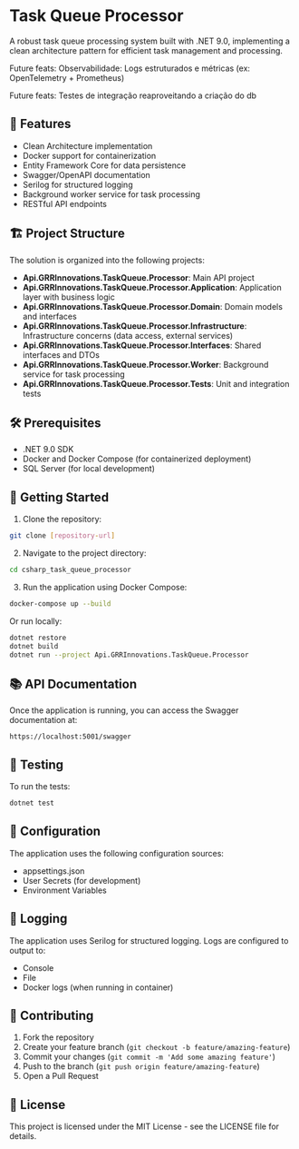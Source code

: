 # Task Queue Processor

A robust task queue processing system built with .NET 9.0, implementing a clean architecture pattern for efficient task management and processing.

Future feats: Observabilidade: Logs estruturados e métricas (ex: OpenTelemetry + Prometheus)

Future feats: Testes de integração reaproveitando a criação do db

## 🚀 Features

- Clean Architecture implementation
- Docker support for containerization
- Entity Framework Core for data persistence
- Swagger/OpenAPI documentation
- Serilog for structured logging
- Background worker service for task processing
- RESTful API endpoints

## 🏗️ Project Structure

The solution is organized into the following projects:

- **Api.GRRInnovations.TaskQueue.Processor**: Main API project
- **Api.GRRInnovations.TaskQueue.Processor.Application**: Application layer with business logic
- **Api.GRRInnovations.TaskQueue.Processor.Domain**: Domain models and interfaces
- **Api.GRRInnovations.TaskQueue.Processor.Infrastructure**: Infrastructure concerns (data access, external services)
- **Api.GRRInnovations.TaskQueue.Processor.Interfaces**: Shared interfaces and DTOs
- **Api.GRRInnovations.TaskQueue.Processor.Worker**: Background service for task processing
- **Api.GRRInnovations.TaskQueue.Processor.Tests**: Unit and integration tests

## 🛠️ Prerequisites

- .NET 9.0 SDK
- Docker and Docker Compose (for containerized deployment)
- SQL Server (for local development)

## 🚀 Getting Started

1. Clone the repository:
```bash
git clone [repository-url]
```

2. Navigate to the project directory:
```bash
cd csharp_task_queue_processor
```

3. Run the application using Docker Compose:
```bash
docker-compose up --build
```

Or run locally:
```bash
dotnet restore
dotnet build
dotnet run --project Api.GRRInnovations.TaskQueue.Processor
```

## 📚 API Documentation

Once the application is running, you can access the Swagger documentation at:
```
https://localhost:5001/swagger
```

## 🧪 Testing

To run the tests:
```bash
dotnet test
```

## 🔧 Configuration

The application uses the following configuration sources:
- appsettings.json
- User Secrets (for development)
- Environment Variables

## 📝 Logging

The application uses Serilog for structured logging. Logs are configured to output to:
- Console
- File
- Docker logs (when running in container)

## 🤝 Contributing

1. Fork the repository
2. Create your feature branch (`git checkout -b feature/amazing-feature`)
3. Commit your changes (`git commit -m 'Add some amazing feature'`)
4. Push to the branch (`git push origin feature/amazing-feature`)
5. Open a Pull Request

## 📄 License

This project is licensed under the MIT License - see the LICENSE file for details.


